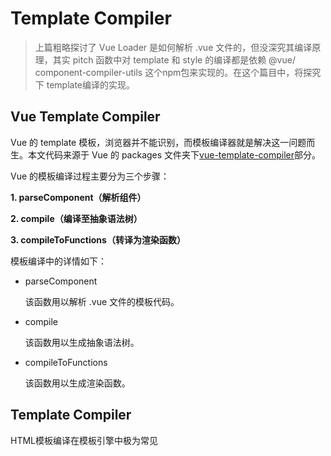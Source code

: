 # Template Compiler

> 上篇粗略探讨了 Vue Loader 是如何解析 .vue 文件的，但没深究其编译原理，其实 pitch 函数中对 template 和 style 的编译都是依赖 @vue/ component-compiler-utils 这个npm包来实现的。在这个篇目中，将探究下 template编译的实现。

## Vue Template Compiler

Vue 的 template 模板，浏览器并不能识别，而模板编译器就是解决这一问题而生。本文代码来源于 Vue 的 packages 文件夹下[vue-template-compiler](https://github.com/vuejs/vue/tree/dev/packages/vue-template-compiler)部分。

Vue 的模板编译过程主要分为三个步骤：

**1. parseComponent（解析组件）**

**2. compile（编译至抽象语法树）**

**3. compileToFunctions（转译为渲染函数）**

模板编译中的详情如下：

- parseComponent

  该函数用以解析 .vue 文件的模板代码。

- compile

  该函数用以生成抽象语法树。

- compileToFunctions

  该函数用以生成渲染函数。

## Template Compiler

HTML模板编译在模板引擎中极为常见